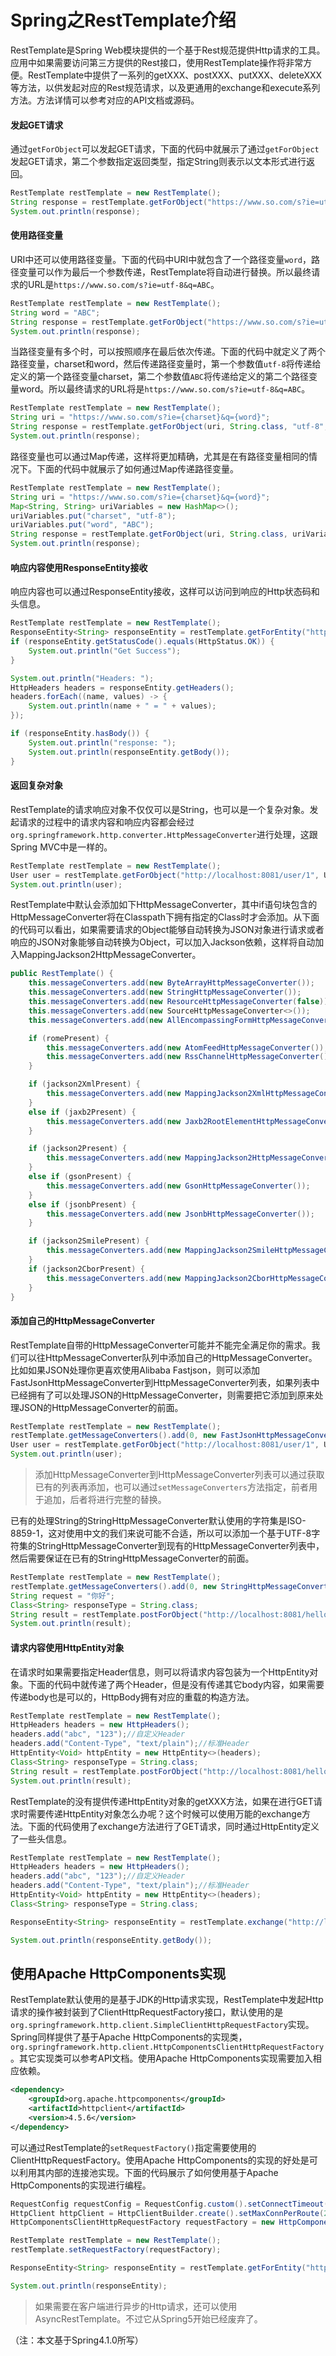 # Spring之RestTemplate介绍

RestTemplate是Spring Web模块提供的一个基于Rest规范提供Http请求的工具。应用中如果需要访问第三方提供的Rest接口，使用RestTemplate操作将非常方便。RestTemplate中提供了一系列的getXXX、postXXX、putXXX、deleteXXX等方法，以供发起对应的Rest规范请求，以及更通用的exchange和execute系列方法。方法详情可以参考对应的API文档或源码。

#### 发起GET请求

通过`getForObject`可以发起GET请求，下面的代码中就展示了通过`getForObject`发起GET请求，第二个参数指定返回类型，指定String则表示以文本形式进行返回。

```java
RestTemplate restTemplate = new RestTemplate();
String response = restTemplate.getForObject("https://www.so.com/s?ie=utf-8&q=中国", String.class);
System.out.println(response);
```

#### 使用路径变量

URI中还可以使用路径变量。下面的代码中URI中就包含了一个路径变量`word`，路径变量可以作为最后一个参数传递，RestTemplate将自动进行替换。所以最终请求的URL是`https://www.so.com/s?ie=utf-8&q=ABC`。

```java
RestTemplate restTemplate = new RestTemplate();
String word = "ABC";
String response = restTemplate.getForObject("https://www.so.com/s?ie=utf-8&q={word}", String.class, word);
System.out.println(response);
```

当路径变量有多个时，可以按照顺序在最后依次传递。下面的代码中就定义了两个路径变量，charset和word，然后传递路径变量时，第一个参数值`utf-8`将传递给定义的第一个路径变量charset，第二个参数值`ABC`将传递给定义的第二个路径变量word。所以最终请求的URL将是`https://www.so.com/s?ie=utf-8&q=ABC`。

```java
RestTemplate restTemplate = new RestTemplate();
String uri = "https://www.so.com/s?ie={charset}&q={word}";
String response = restTemplate.getForObject(uri, String.class, "utf-8", "ABC");
System.out.println(response);
```

路径变量也可以通过Map传递，这样将更加精确，尤其是在有路径变量相同的情况下。下面的代码中就展示了如何通过Map传递路径变量。

```java
RestTemplate restTemplate = new RestTemplate();
String uri = "https://www.so.com/s?ie={charset}&q={word}";
Map<String, String> uriVariables = new HashMap<>();
uriVariables.put("charset", "utf-8");
uriVariables.put("word", "ABC");
String response = restTemplate.getForObject(uri, String.class, uriVariables);
System.out.println(response);
```

#### 响应内容使用ResponseEntity接收

响应内容也可以通过ResponseEntity接收，这样可以访问到响应的Http状态码和头信息。

```java
RestTemplate restTemplate = new RestTemplate();
ResponseEntity<String> responseEntity = restTemplate.getForEntity("https://www.so.com/s?ie=utf-8&q=ABC", String.class);
if (responseEntity.getStatusCode().equals(HttpStatus.OK)) {
    System.out.println("Get Success");
}

System.out.println("Headers: ");
HttpHeaders headers = responseEntity.getHeaders();
headers.forEach((name, values) -> {
    System.out.println(name + " = " + values);
});

if (responseEntity.hasBody()) {
    System.out.println("response: ");
    System.out.println(responseEntity.getBody());
}
```

#### 返回复杂对象

RestTemplate的请求响应对象不仅仅可以是String，也可以是一个复杂对象。发起请求的过程中的请求内容和响应内容都会经过`org.springframework.http.converter.HttpMessageConverter`进行处理，这跟Spring MVC中是一样的。

```java
RestTemplate restTemplate = new RestTemplate();
User user = restTemplate.getForObject("http://localhost:8081/user/1", User.class);
System.out.println(user);
```

RestTemplate中默认会添加如下HttpMessageConverter，其中if语句块包含的HttpMessageConverter将在Classpath下拥有指定的Class时才会添加。从下面的代码可以看出，如果需要请求的Object能够自动转换为JSON对象进行请求或者响应的JSON对象能够自动转换为Object，可以加入Jackson依赖，这样将自动加入MappingJackson2HttpMessageConverter。

```java
public RestTemplate() {
    this.messageConverters.add(new ByteArrayHttpMessageConverter());
    this.messageConverters.add(new StringHttpMessageConverter());
    this.messageConverters.add(new ResourceHttpMessageConverter(false));
    this.messageConverters.add(new SourceHttpMessageConverter<>());
    this.messageConverters.add(new AllEncompassingFormHttpMessageConverter());

    if (romePresent) {
        this.messageConverters.add(new AtomFeedHttpMessageConverter());
        this.messageConverters.add(new RssChannelHttpMessageConverter());
    }

    if (jackson2XmlPresent) {
        this.messageConverters.add(new MappingJackson2XmlHttpMessageConverter());
    }
    else if (jaxb2Present) {
        this.messageConverters.add(new Jaxb2RootElementHttpMessageConverter());
    }

    if (jackson2Present) {
        this.messageConverters.add(new MappingJackson2HttpMessageConverter());
    }
    else if (gsonPresent) {
        this.messageConverters.add(new GsonHttpMessageConverter());
    }
    else if (jsonbPresent) {
        this.messageConverters.add(new JsonbHttpMessageConverter());
    }

    if (jackson2SmilePresent) {
        this.messageConverters.add(new MappingJackson2SmileHttpMessageConverter());
    }
    if (jackson2CborPresent) {
        this.messageConverters.add(new MappingJackson2CborHttpMessageConverter());
    }
}
```

#### 添加自己的HttpMessageConverter

RestTemplate自带的HttpMessageConverter可能并不能完全满足你的需求。我们可以往HttpMessageConverter队列中添加自己的HttpMessageConverter。比如如果JSON处理你更喜欢使用Alibaba Fastjson，则可以添加FastJsonHttpMessageConverter到HttpMessageConverter列表，如果列表中已经拥有了可以处理JSON的HttpMessageConverter，则需要把它添加到原来处理JSON的HttpMessageConverter的前面。

```java
RestTemplate restTemplate = new RestTemplate();
restTemplate.getMessageConverters().add(0, new FastJsonHttpMessageConverter());
User user = restTemplate.getForObject("http://localhost:8081/user/1", User.class);
System.out.println(user);
```

> 添加HttpMessageConverter到HttpMessageConverter列表可以通过获取已有的列表再添加，也可以通过`setMessageConverters`方法指定，前者用于追加，后者将进行完整的替换。

已有的处理String的StringHttpMessageConverter默认使用的字符集是ISO-8859-1，这对使用中文的我们来说可能不合适，所以可以添加一个基于UTF-8字符集的StringHttpMessageConverter到现有的HttpMessageConverter列表中，然后需要保证在已有的StringHttpMessageConverter的前面。

```java
RestTemplate restTemplate = new RestTemplate();
restTemplate.getMessageConverters().add(0, new StringHttpMessageConverter(Charset.forName("UTF-8")));
String request = "你好";
Class<String> responseType = String.class;
String result = restTemplate.postForObject("http://localhost:8081/hello/string", request, responseType);
System.out.println(result);
```

#### 请求内容使用HttpEntity对象

在请求时如果需要指定Header信息，则可以将请求内容包装为一个HttpEntity对象。下面的代码中就传递了两个Header，但是没有传递其它body内容，如果需要传递body也是可以的，HttpBody拥有对应的重载的构造方法。

```java
RestTemplate restTemplate = new RestTemplate();
HttpHeaders headers = new HttpHeaders();
headers.add("abc", "123");//自定义Header
headers.add("Content-Type", "text/plain");//标准Header
HttpEntity<Void> httpEntity = new HttpEntity<>(headers);
Class<String> responseType = String.class;
String result = restTemplate.postForObject("http://localhost:8081/hello/header", httpEntity, responseType);
System.out.println(result);
```

RestTemplate的没有提供传递HttpEntity对象的getXXX方法，如果在进行GET请求时需要传递HttpEntity对象怎么办呢？这个时候可以使用万能的exchange方法。下面的代码使用了exchange方法进行了GET请求，同时通过HttpEntity定义了一些头信息。

```java
RestTemplate restTemplate = new RestTemplate();
HttpHeaders headers = new HttpHeaders();
headers.add("abc", "123");//自定义Header
headers.add("Content-Type", "text/plain");//标准Header
HttpEntity<Void> httpEntity = new HttpEntity<>(headers);
Class<String> responseType = String.class;

ResponseEntity<String> responseEntity = restTemplate.exchange("http://localhost:8081/hello/header", HttpMethod.GET, httpEntity, responseType);

System.out.println(responseEntity.getBody());
```

## 使用Apache HttpComponents实现

RestTemplate默认使用的是基于JDK的Http请求实现，RestTemplate中发起Http请求的操作被封装到了ClientHttpRequestFactory接口，默认使用的是`org.springframework.http.client.SimpleClientHttpRequestFactory`实现。Spring同样提供了基于Apache HttpComponents的实现类，`org.springframework.http.client.HttpComponentsClientHttpRequestFactory`。其它实现类可以参考API文档。使用Apache HttpComponents实现需要加入相应依赖。

```xml
<dependency>
    <groupId>org.apache.httpcomponents</groupId>
    <artifactId>httpclient</artifactId>
    <version>4.5.6</version>
</dependency>
```

可以通过RestTemplate的`setRequestFactory()`指定需要使用的ClientHttpRequestFactory。使用Apache HttpComponents的实现的好处是可以利用其内部的连接池实现。下面的代码展示了如何使用基于Apache HttpComponents的实现进行编程。

```java
RequestConfig requestConfig = RequestConfig.custom().setConnectTimeout(10*1000).setConnectionRequestTimeout(30*1000).build();
HttpClient httpClient = HttpClientBuilder.create().setMaxConnPerRoute(20).setMaxConnTotal(50).setDefaultRequestConfig(requestConfig).build();
HttpComponentsClientHttpRequestFactory requestFactory = new HttpComponentsClientHttpRequestFactory(httpClient);

RestTemplate restTemplate = new RestTemplate();
restTemplate.setRequestFactory(requestFactory);

ResponseEntity<String> responseEntity = restTemplate.getForEntity("http://localhost:8081/hello/json", String.class);

System.out.println(responseEntity);
```

> 如果需要在客户端进行异步的Http请求，还可以使用AsyncRestTemplate。不过它从Spring5开始已经废弃了。

（注：本文基于Spring4.1.0所写）

